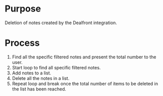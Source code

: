 # Purpose
Deletion of notes created by the Dealfront integration.

# Process
1. Find all the specific filtered notes and present the total number to the user.
2. Start loop to find all specific filtered notes.
3. Add notes to a list.
4. Delete all the notes in a list.
5. Repeat loop and break once the total number of items to be deleted in the list has been reached.